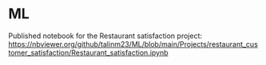 # ML

Published notebook for the Restaurant satisfaction project: https://nbviewer.org/github/talinm23/ML/blob/main/Projects/restaurant_customer_satisfaction/Restaurant_satisfaction.ipynb
